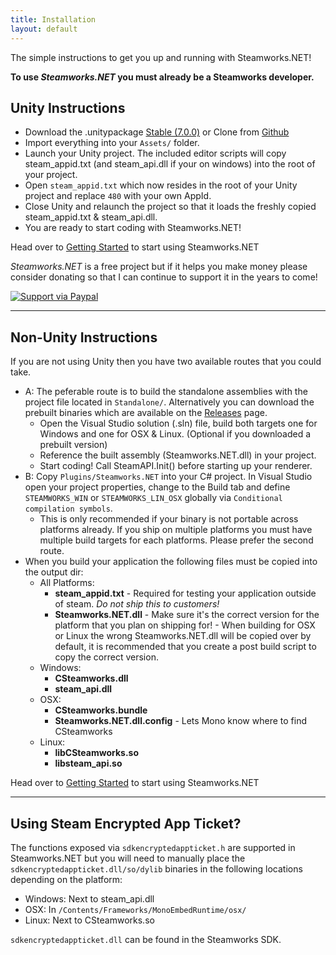 ```yaml
---
title: Installation
layout: default
---
```

The simple instructions to get you up and running with Steamworks.NET!

**To use _Steamworks.NET_ you must already be a Steamworks developer.**

## Unity Instructions

* Download the .unitypackage [Stable (7.0.0)](https://github.com/rlabrecque/Steamworks.NET/releases/download/7.0.0/Steamworks.NET_7.0.0.unitypackage) or Clone from [Github](https://github.com/rlabrecque/Steamworks.NET)
* Import everything into your `Assets/` folder.
* Launch your Unity project. The included editor scripts will copy steam_appid.txt (and steam_api.dll if your on windows) into the root of your project.
* Open `steam_appid.txt` which now resides in the root of your Unity project and replace `480` with your own AppId.
* Close Unity and relaunch the project so that it loads the freshly copied steam_appid.txt & steam_api.dll.
* You are ready to start coding with Steamworks.NET!

Head over to [Getting Started](/gettingstarted/) to start using Steamworks.NET

_Steamworks.NET_ is a free project but if it helps you make money please consider donating so that I can continue to support it in the years to come!

[![Support via Paypal](https://www.paypalobjects.com/en_US/i/btn/btn_donateCC_LG.gif)](https://www.paypal.com/cgi-bin/webscr?cmd=_s-xclick&hosted_button_id=YFZZER8VNXKRC)

---

## Non-Unity Instructions

If you are not using Unity then you have two available routes that you could take.

* A: The peferable route is to build the standalone assemblies with the project file located in `Standalone/`. Alternatively you can download the prebuilt binaries which are available on the [Releases](https://github.com/rlabrecque/Steamworks.NET/releases) page.
	* Open the Visual Studio solution (.sln) file, build both targets one for Windows and one for OSX & Linux. (Optional if you downloaded a prebuilt version)
	* Reference the built assembly (Steamworks.NET.dll) in your project.
	* Start coding! Call SteamAPI.Init() before starting up your renderer.
* B: Copy `Plugins/Steamworks.NET` into your C# project. In Visual Studio open your project properties, change to the Build tab and define `STEAMWORKS_WIN` or `STEAMWORKS_LIN_OSX` globally via `Conditional compilation symbols`.
	* This is only recommended if your binary is not portable across platforms already. If you ship on multiple platforms you must have multiple build targets for each platforms. Please prefer the second route.
* When you build your application the following files must be copied into the output dir:
	* All Platforms:
		* **steam_appid.txt** - Required for testing your application outside of steam. *Do not ship this to customers!*
		* **Steamworks.NET.dll** - Make sure it's the correct version for the platform that you plan on shipping for! - When building for OSX or Linux the wrong Steamworks.NET.dll will be copied over by default, it is recommended that you create a post build script to copy the correct version.
	* Windows:
		* **CSteamworks.dll**
		* **steam_api.dll**
	* OSX:
		* **CSteamworks.bundle**
		* **Steamworks.NET.dll.config** - Lets Mono know where to find CSteamworks
	* Linux:
		* **libCSteamworks.so**
		* **libsteam_api.so**

Head over to [Getting Started](/gettingstarted/) to start using Steamworks.NET

---

## Using Steam Encrypted App Ticket?

The functions exposed via `sdkencryptedappticket.h` are supported in Steamworks.NET but you will need to manually place the `sdkencryptedappticket.dll/so/dylib` binaries in the following locations depending on the platform:

* Windows: Next to steam_api.dll
* OSX: In `/Contents/Frameworks/MonoEmbedRuntime/osx/`
* Linux: Next to CSteamworks.so

`sdkencryptedappticket.dll` can be found in the Steamworks SDK.
